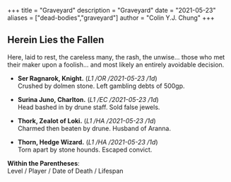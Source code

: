 +++ 
title = "Graveyard" 
description = "Graveyard" 
date = "2021-05-23" 
aliases = ["dead-bodies","graveyard"] 
author = "Colin Y.J. Chung" 
+++

## Herein Lies the Fallen

Here, laid to rest, the careless many, the rash, the unwise... those who met their maker upon a foolish... and most likely an entirely avoidable decision.

* **Ser Ragnarok, Knight.** (_L1 /OR /2021-05-23 /1d_) 
<br/>Crushed by dolmen stone. Left gambling debts of 500gp.

* **Surina Juno, Charlton.** (_L1 /EC /2021-05-23 /1d_) 
<br/>Head bashed in by drune staff. Sold false jewels.

* **Thork, Zealot of Loki.** (_L1 /HA /2021-05-23 /1d_)
<br/>Charmed then beaten by drune. Husband of Aranna.

* **Thorn, Hedge Wizard.** (_L1 /HA /2021-05-23 /1d_)
<br/>Torn apart by stone hounds. Escaped convict.

**Within the Parentheses**: 
<br/>Level / Player / Date of Death / Lifespan
